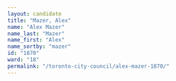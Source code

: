 ```yaml
---
layout: candidate
title: "Mazer, Alex"
name: "Alex Mazer"
name_last: "Mazer"
name_first: "Alex"
name_sortby: "mazer"
id: "1870"
ward: "18"
permalink: "/toronto-city-council/alex-mazer-1870/"
---
```

